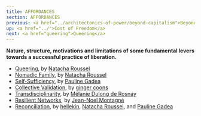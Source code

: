 ```yaml
---
title: AFFORDANCES
section: AFFORDANCES
previous: <a href="../architectonics-of-power/beyond-capitalism">Beyond Capitalism</a>
up: <a href="../">Cost of Freedom</a>
next: <a href="queering">Queering</a>
---
```


__Nature, structure, motivations and limitations of some fundamental levers towards a successful practice of liberation.__

- [Queering][0], by [Natacha Roussel][1]
- [Nomadic Family][2], by [Natacha Roussel][1]
- [Self-Sufficiency][4], by [Pauline Gadea][5]
- [Collective Validation][6], by [ginger coons][7]
- [Transdisciplinarity][8], by [Mélanie Dulong de Rosnay][9]
- [Resilient Networks][10], by [Jean-Noel Montagné][11]
- [Reconciliation](reconciliation), by [hellekin][13], [Natacha Roussel][1], and [Pauline Gadea][5]


[0]: queering
[1]: /authors/natacha-roussel

[2]: nomadic-family

[4]: self-sufficiency
[5]: /authors/pauline-gadea

[6]: collective-validation
[7]: /authors/ginger-coons

[8]: transdisciplinarity
[9]: /authors/melanie-dulong-de-rosnay

[10]: resilient-networks
[11]: /authors/jean-noel-montagne

[12]: reconciliation
[13]: /authors/hellekin
